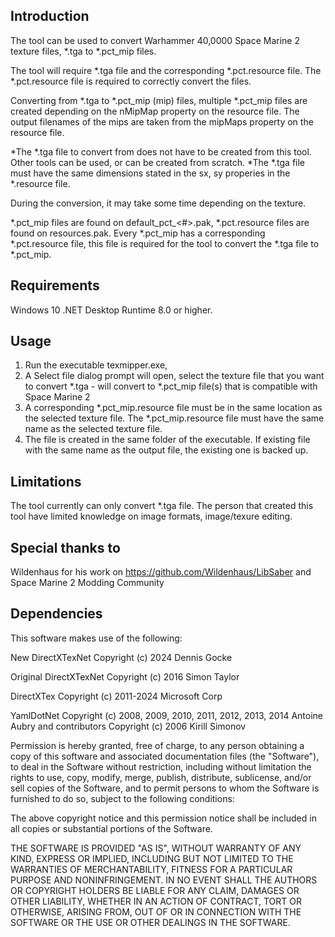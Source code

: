 Introduction
------------
The tool can be used to convert Warhammer 40,0000 Space Marine 2 texture files, *.tga to *.pct_mip files.

The tool will require *.tga file and the corresponding *.pct.resource file.
The *.pct.resource file is required to correctly convert the files.

Converting from *.tga to *.pct_mip (mip) files, multiple *.pct_mip files are created depending on 
the nMipMap property on the resource file. The output filenames of the mips are taken from the
mipMaps property on the resource file.

*The *.tga file to convert from does not have to be created from this tool. Other tools can be used, or can be created from scratch.
*The *.tga file must have the same dimensions stated in the sx, sy properies in the *.resource file.

During the conversion, it may take some time depending on the texture.

*.pct_mip files are found on default_pct_<#>.pak, *.pct.resource files are found on resources.pak.
Every *.pct_mip has a corresponding *.pct.resource file, this file is required for the tool to convert the *.tga file to *.pct_mip.

Requirements
------------
Windows 10
.NET Desktop Runtime 8.0 or higher. 
 
Usage
-----
1. Run the executable texmipper.exe, 
2. A Select file dialog prompt will open, select the texture file that you want to convert
   *.tga - will convert to *.pct_mip file(s) that is compatible with Space Marine 2
3. A corresponding *.pct_mip.resource file must be in the same location as the selected texture file.
   The *.pct_mip.resource file must have the same name as the selected texture file.
4. The file is created in the same folder of the executable.
   If existing file with the same name as the output file, the existing one is backed up.

Limitations
-----------
The tool currently can only convert *.tga file.
The person that created this tool have limited knowledge on image formats, image/texure editing.


Special thanks to
-----------------
Wildenhaus for his work on https://github.com/Wildenhaus/LibSaber
and Space Marine 2 Modding Community

Dependencies
------------
This software makes use of the following:

New DirectXTexNet
Copyright (c) 2024 Dennis Gocke

Original DirectXTexNet
Copyright (c) 2016 Simon Taylor

DirectXTex
Copyright (c) 2011-2024 Microsoft Corp

YamlDotNet
Copyright (c) 2008, 2009, 2010, 2011, 2012, 2013, 2014 Antoine Aubry and contributors
Copyright (c) 2006 Kirill Simonov

Permission is hereby granted, free of charge, to any person obtaining a copy of this
software and associated documentation files (the "Software"), to deal in the Software
without restriction, including without limitation the rights to use, copy, modify,
merge, publish, distribute, sublicense, and/or sell copies of the Software, and to
permit persons to whom the Software is furnished to do so, subject to the following
conditions:

The above copyright notice and this permission notice shall be included in all copies
or substantial portions of the Software.

THE SOFTWARE IS PROVIDED "AS IS", WITHOUT WARRANTY OF ANY KIND, EXPRESS OR IMPLIED,
INCLUDING BUT NOT LIMITED TO THE WARRANTIES OF MERCHANTABILITY, FITNESS FOR A
PARTICULAR PURPOSE AND NONINFRINGEMENT. IN NO EVENT SHALL THE AUTHORS OR COPYRIGHT
HOLDERS BE LIABLE FOR ANY CLAIM, DAMAGES OR OTHER LIABILITY, WHETHER IN AN ACTION OF
CONTRACT, TORT OR OTHERWISE, ARISING FROM, OUT OF OR IN CONNECTION WITH THE SOFTWARE
OR THE USE OR OTHER DEALINGS IN THE SOFTWARE.

